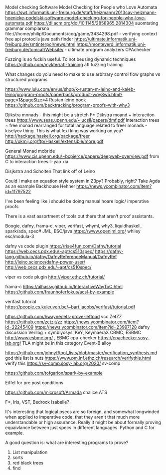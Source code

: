 
Model checking
Software Model Checking for
People who Love Automata
https://swt.informatik.uni-freiburg.de/staff/heizmann/2013cav-heizmann-hoenicke-podelski-software-model-checking-for-people-who-love-automata.pdf
https://dl.acm.org/doi/10.1145/2858965.2814304 auomtating grammar compiarsno
file:///home/philip/Documents/coq/game/3434298.pdf - verifying context free api protoclls
java path finder 
https://ultimate.informatik.uni-freiburg.de/smtinterpol/news.html
https://monteverdi.informatik.uni-freiburg.de/tomcat/Website/ - ultimate program analyzers
CPAchecker





Fuzzing is so fuckin useful. To not beusing dynamic techniques
https://github.com/mykter/afl-training afl fuzzing training


What changes do yoiu need to make to use arbitrary control flow graphs vs structured programs




https://www.lulu.com/en/us/shop/k-rustan-m-leino-and-kaleb-leino/program-proofs/paperback/product-wqy8w5.html?page=1&pageSize=4
Rustan leino book
https://github.com/backtracking/program-proofs-with-why3

Djikstra monads - this might be a stretch
F* 
Djikstra moand + interaciton trees https://www.seas.upenn.edu/~lucsil/papers/dmf.pdf
Interaction trees ~ free monad rearranged for total language
related to freer monads - kiselyov thing. This is what lexi king was working on yea?
http://hackage.haskell.org/package/freer
http://okmij.org/ftp/Haskell/extensible/more.pdf


General Monad mcbride
https://www.cis.upenn.edu/~bcpierce/papers/deepweb-overview.pdf from C to interaction trees li-yao xia






Disjkstra and Scholten
That link off of Leino

Could I make an equation style system in Z3py? Probably, right?
Take Agda as an example
Backhouse
Hehner
https://news.ycombinator.com/item?id=11797522



I've been feeling like i should be doing manual hoare logic/ imperative proofs

There is a vast assortment of tools out there that aren't proof assistants.

Boogie, dafny, frama-c, viper, verifast, whyml, why3, liquidhaskell, spark/ada, spec#
JML, ESC/java https://www.openjml.org/ whiley
esc/modula-3 

dafny
vs code plugin
https://rise4fun.com/Dafny/tutorial
https://web.cecs.pdx.edu/~apt/cs510spec/
https://dafny-lang.github.io/dafny/DafnyReferenceManual/DafnyRef
http://leino.science/dafny-power-user/ 
http://web.cecs.pdx.edu/~apt/cs510spec/


viper
vs code plugin
http://viper.ethz.ch/tutorial/


frama-c
https://alhassy.github.io/InteractiveWayToC.html
https://github.com/fraunhoferfokus/acsl-by-example


verifast tutorial
https://people.cs.kuleuven.be/~bart.jacobs/verifast/tutorial.pdf


https://github.com/hwayne/lets-prove-leftpad
vcc
ZetZZ https://github.com/zetzit/zz https://news.ycombinator.com/item?id=22245409
https://news.ycombinator.com/item?id=23997128 dafny discussion
Verilog + symbiyosys, 
KeY, KeymaeraX
CBMC, ESBMC http://www.esbmc.org/ , EBMC
cpa-checker https://cpachecker.sosy-lab.org/
TLA might be in this category
Event-B alloy


https://github.com/johnyf/tool_lists/blob/master/verification_synthesis.md god this list is nuts
https://www.pm.inf.ethz.ch/research/verifythis.html verify this
https://sv-comp.sosy-lab.org/2020/ sv-comp


https://github.com/tofgarion/spark-by-example

Eiffel for pre post conditions

https://github.com/microsoft/Armada
chalice
ATS

F*, Iris, 
VST, Bedrock
Isabelle?


It's interesting that logical psecs are so foreign, and somewhat longwinded when applied to imperative code,
that they aren't that much more understandable or high assurance.
Really it might be about formally proving equaivlance between just specs in different languages.
Python and C for example.


A good question is: what are interesting programs to prove?
1. List manipulation
2. sorts
3. red black trees
4. find

